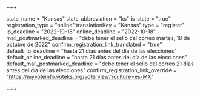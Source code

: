 +++

state_name = "Kansas"
state_abbreviation = "ks"
is_state = "true"
registration_type = "online"
translationKey = "Kansas"
type = "register"
ip_deadline = "2022-10-18"
online_deadline = "2022-10-18"
mail_postmarked_deadline = "debe tener el sello del correo martes, 18 de octubre de 2022"
confirm_registration_link_translated = "true"
default_ip_deadline = "hasta 21 días antes del día de las elecciones"
default_online_deadline = "hasta 21 días antes del día de las elecciones"
default_mail_postmarked_deadline = "debe tener el sello del correo 21 días antes del día de las elecciones"
confirm_registration_link_override = "https://myvoteinfo.voteks.org/voterview/?culture=es-MX"

+++